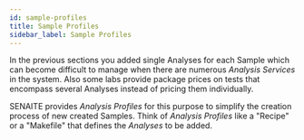 ```yaml
---
id: sample-profiles
title: Sample Profiles
sidebar_label: Sample Profiles
---
```


In the previous sections you added single Analyses for each Sample which can
become difficult to manage when there are numerous *Analysis Services* in the
system. Also some labs provide package prices on tests that encompass several
Analyses instead of pricing them individually.

SENAITE provides *Analysis Profiles* for this purpose to simplify the creation
process of new created Samples. Think of *Analysis Profiles* like a "Recipe" or
a "Makefile" that defines the *Analyses* to be added.
